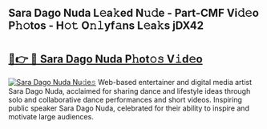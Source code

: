 ## Sara Dago Nuda L𝚎a𝚔ed N𝚞𝚍e - Part-CMF Vi𝚍𝚎o P𝚑𝚘tos - H𝚘𝚝 O𝚗𝚕yf𝚊ns L𝚎a𝚔s jDX42

# <h2><a href="http://kf2t4s3.oniu.top/?m=Sara+Dago+Nuda">🔗👉 🔴 Sara Dago Nuda P𝚑ot𝚘𝚜 V𝚒d𝚎o</a></h2>

[![Sara Dago Nuda Nu𝚍e𝚜](https://i.imgur.com/0qMVB7G.gif)](http://kf2t4s3.oniu.top/?m=Sara+Dago+Nuda)
Web-based entertainer and digital media artist Sara Dago Nuda, acclaimed for sharing dance and lifestyle ideas through solo and collaborative dance performances and short videos. Inspiring public speaker Sara Dago Nuda, celebrated for their ability to inspire and motivate large audiences.  

